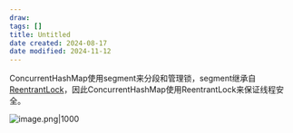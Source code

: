 ```yaml
---
draw:
tags: []
title: Untitled
date created: 2024-08-17
date modified: 2024-11-12
---
```


ConcurrentHashMap使用segment来分段和管理锁，segment继承自[ReentrantLock](ReentrantLock.md)，因此ConcurrentHashMap使用ReentrantLock来保证线程安全。

![image.png|1000](https://imagehosting4picgo.oss-cn-beijing.aliyuncs.com/imagehosting/fix-dir%2Fpicgo%2Fpicgo-clipboard-images%2F2024%2F08%2F17%2F00-40-36-de8b8811b8d66bdf3adc754872e12546-202408170040997-825441.png)

